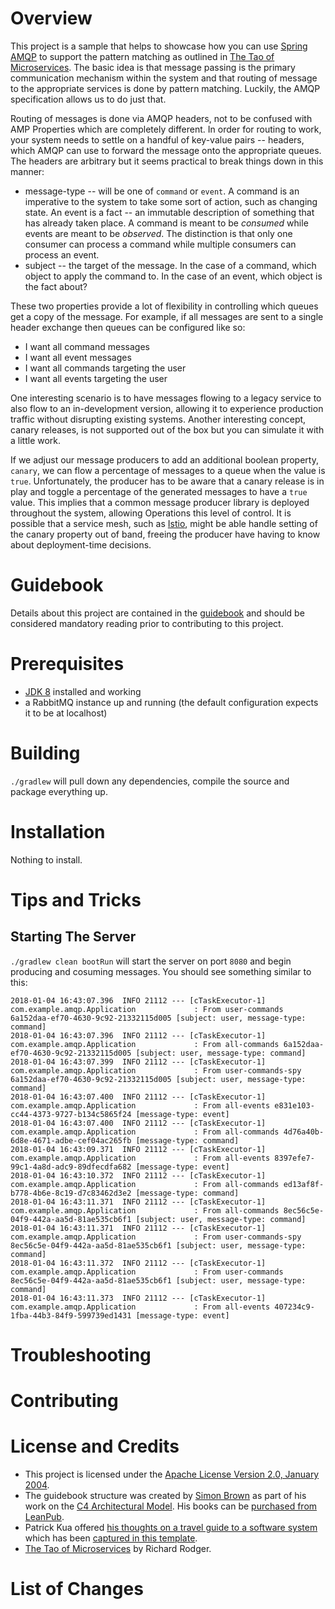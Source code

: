 # Overview
This project is a sample that helps to showcase how you can use [Spring AMQP](https://projects.spring.io/spring-amqp/) to support the pattern matching as outlined in [The Tao of Microservices](https://www.safaribooksonline.com/library/view/the-tao-of/9781617293146/).  The basic idea is that message passing is the primary communication mechanism within the system and that routing of message to the appropriate services is done by pattern matching.  Luckily, the AMQP specification allows us to do just that.

Routing of messages is done via AMQP headers, not to be confused with AMP Properties which are completely different.  In order for routing to work, your system needs to settle on a handful of key-value pairs -- headers, which AMQP can use to forward the message onto the appropriate queues.  The headers are arbitrary but it seems practical to break things down in this manner:

* message-type -- will be one of `command` or `event`.  A command is an imperative to the system to take some sort of action, such as changing state.  An event is a fact -- an immutable description of something that has already taken place.  A command is meant to be *consumed* while events are meant to be *observed*.  The distinction is that only one consumer can process a command while multiple consumers can process an event.
* subject -- the target of the message.  In the case of a command, which object to apply the command to.  In the case of an event, which object is the fact about?

These two properties provide a lot of flexibility in controlling which queues get a copy of the message.  For example, if all messages are sent to a single header exchange then queues can be configured like so:

* I want all command messages
* I want all event messages
* I want all commands targeting the user
* I want all events targeting the user

One interesting scenario is to have messages flowing to a legacy service to also flow to an in-development version, allowing it to experience production traffic without disrupting existing systems.  Another interesting concept, canary releases, is not supported out of the box but you can simulate it with a little work.

If we adjust our message producers to add an additional boolean property, `canary`, we can flow a percentage of messages to a queue when the value is `true`.  Unfortunately, the producer has to be aware that a canary release is in play and toggle a percentage of the generated messages to have a `true` value.  This implies that a common message producer library is deployed throughout the system, allowing Operations this level of control.  It is possible that a service mesh, such as [Istio](https://istio.io/), might be able handle setting of the canary property out of band, freeing the producer have having to know about deployment-time decisions.

# Guidebook
Details about this project are contained in the [guidebook](guidebook/guidebook.md) and should be considered mandatory reading prior to contributing to this project.

# Prerequisites
* [JDK 8](http://zulu.org/) installed and working
* a RabbitMQ instance up and running (the default configuration expects it to be at localhost)

# Building
`./gradlew` will pull down any dependencies, compile the source and package everything up.

# Installation
Nothing to install.

# Tips and Tricks
## Starting The Server
`./gradlew clean bootRun` will start the server on port `8080` and begin producing and cosuming messages. You should see something similar to this:

```
2018-01-04 16:43:07.396  INFO 21112 --- [cTaskExecutor-1] com.example.amqp.Application             : From user-commands 6a152daa-ef70-4630-9c92-21332115d005 [subject: user, message-type: command]
2018-01-04 16:43:07.396  INFO 21112 --- [cTaskExecutor-1] com.example.amqp.Application             : From all-commands 6a152daa-ef70-4630-9c92-21332115d005 [subject: user, message-type: command]
2018-01-04 16:43:07.399  INFO 21112 --- [cTaskExecutor-1] com.example.amqp.Application             : From user-commands-spy 6a152daa-ef70-4630-9c92-21332115d005 [subject: user, message-type: command]
2018-01-04 16:43:07.400  INFO 21112 --- [cTaskExecutor-1] com.example.amqp.Application             : From all-events e831e103-cc44-4373-9727-b134c5865f24 [message-type: event]
2018-01-04 16:43:07.400  INFO 21112 --- [cTaskExecutor-1] com.example.amqp.Application             : From all-commands 4d76a40b-6d8e-4671-adbe-cef04ac265fb [message-type: command]
2018-01-04 16:43:09.371  INFO 21112 --- [cTaskExecutor-1] com.example.amqp.Application             : From all-events 8397efe7-99c1-4a8d-adc9-89dfecdfa682 [message-type: event]
2018-01-04 16:43:10.372  INFO 21112 --- [cTaskExecutor-1] com.example.amqp.Application             : From all-commands ed13af8f-b778-4b6e-8c19-d7c83462d3e2 [message-type: command]
2018-01-04 16:43:11.371  INFO 21112 --- [cTaskExecutor-1] com.example.amqp.Application             : From all-commands 8ec56c5e-04f9-442a-aa5d-81ae535cb6f1 [subject: user, message-type: command]
2018-01-04 16:43:11.371  INFO 21112 --- [cTaskExecutor-1] com.example.amqp.Application             : From user-commands-spy 8ec56c5e-04f9-442a-aa5d-81ae535cb6f1 [subject: user, message-type: command]
2018-01-04 16:43:11.372  INFO 21112 --- [cTaskExecutor-1] com.example.amqp.Application             : From user-commands 8ec56c5e-04f9-442a-aa5d-81ae535cb6f1 [subject: user, message-type: command]
2018-01-04 16:43:11.373  INFO 21112 --- [cTaskExecutor-1] com.example.amqp.Application             : From all-events 407234c9-1fba-44b3-84f9-599739ed1431 [message-type: event]
```

# Troubleshooting

# Contributing

# License and Credits
* This project is licensed under the [Apache License Version 2.0, January 2004](http://www.apache.org/licenses/).
* The guidebook structure was created by [Simon Brown](http://simonbrown.je/) as part of his work on the [C4 Architectural Model](https://c4model.com/).  His books can be [purchased from LeanPub](https://leanpub.com/b/software-architecture).
* Patrick Kua offered [his thoughts on a travel guide to a software system](https://www.safaribooksonline.com/library/view/oreilly-software-architecture/9781491985274/video315451.html) which has been [captured in this template](travel-guide/travel-guide.md).
* [The Tao of Microservices](https://www.safaribooksonline.com/library/view/the-tao-of/9781617293146/) by Richard Rodger.

# List of Changes

